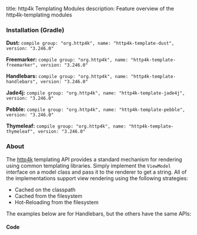 title: http4k Templating Modules
description: Feature overview of the http4k-templating modules

### Installation (Gradle)
**Dust:** ```compile group: "org.http4k", name: "http4k-template-dust", version: "3.246.0"```

**Freemarker:** ```compile group: "org.http4k", name: "http4k-template-freemarker", version: "3.246.0"```

**Handlebars:** ```compile group: "org.http4k", name: "http4k-template-handlebars", version: "3.246.0"```

**Jade4j:** ```compile group: "org.http4k", name: "http4k-template-jade4j", version: "3.246.0"```

**Pebble:** ```compile group: "org.http4k", name: "http4k-template-pebble", version: "3.246.0"```

**Thymeleaf:** ```compile group: "org.http4k", name: "http4k-template-thymeleaf", version: "3.246.0"```

### About
The [http4k] templating API provides a standard mechanism for rendering using common templating libraries. Simply implement the `ViewModel` interface on a model class and pass it to the renderer to get a string. All of the implementations support view rendering using the following strategies:

* Cached on the classpath
* Cached from the filesystem
* Hot-Reloading from the filesystem

The examples below are for Handlebars, but the others have the same APIs:

#### Code  [<img class="octocat"/>](https://github.com/http4k/http4k/blob/master/src/docs/guide/modules/templating/example.kt)

<script src="https://gist-it.appspot.com/https://github.com/http4k/http4k/blob/master/src/docs/guide/modules/templating/example.kt"></script>

[http4k]: https://http4k.org
